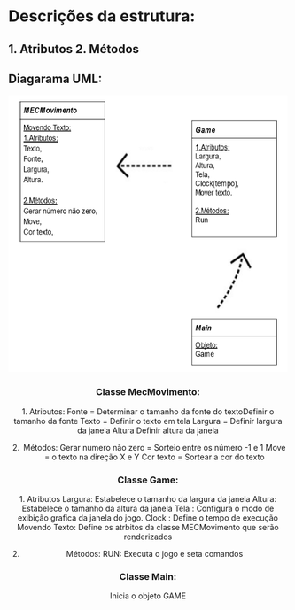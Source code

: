 <h1>Descrições da estrutura: </h1>
<h2>
1. Atributos
2. Métodos 
</h2>

<h2>Diagarama UML: </h2>
<div align=center>

<img height="500em" src="./Imagens/Diagrama.PNG">

<h3>Classe MecMovimento:</h3>
<p>
1. Atributos:
Fonte = Determinar o tamanho da fonte do textoDefinir o tamanho da fonte
Texto = Definir o texto em tela
Largura = Definir largura da janela
Altura Definir altura da janela       

2. Métodos:
Gerar numero não zero = Sorteio entre os número -1 e 1
Move =  o texto na direção X e Y
Cor texto = Sortear a cor do texto
</p>

<h3>Classe Game: </h3>
<p>
1. Atributos
Largura: Estabelece o tamanho da largura da janela
Altura: Estabelece o tamanho da altura da janela
Tela : Configura o modo de exibição grafica da janela do jogo.
Clock : Define o tempo de execução
Movendo Texto: Define os atrbitos da classe MECMovimento que serão renderizados

2. Métodos:
RUN: Executa o jogo e seta comandos
</p>
<h3>Classe Main: </h3>
<p>
Inicia o objeto GAME
</p>